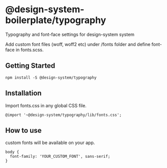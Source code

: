 # @design-system-boilerplate/typography

Typography and font-face settings for design-system system

Add custom font files (woff, woff2 etc) under /fonts folder and define font-face in fonts.scss.


## Getting Started

```
npm install -S @design-system/typography

```

## Installation

Import fonts.css in any global CSS file.

```
@import '~@design-system/typography/lib/fonts.css';
```

## How to use

custom fonts will be available on your app.

```
body {
  font-family: 'YOUR_CUSTOM_FONT', sans-serif;
}
```
